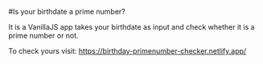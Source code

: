 #Is your birthdate a prime number?

It is a VanillaJS app takes your birthdate as input and check whether it is a prime number or not.

To check yours visit: https://birthday-primenumber-checker.netlify.app/
